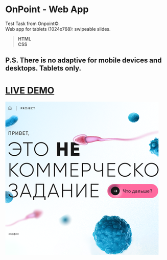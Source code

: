 # OnPoint - Web App
Test Task from Onpoint©.<br>Web app for tablets (1024x768): swipeable slides.
><b>HTML<br>CSS</b>
## P.S. There is no adaptive for mobile devices and desktops. Tablets only.
# [LIVE DEMO](https://jeyefendi.github.io/onpoint/)
![Logo](./COVER.webp)
